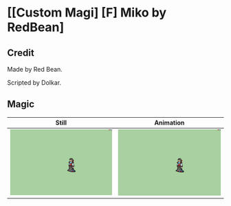 # [\[Custom Magi\] \[F\] Miko by RedBean]

## Credit

Made by Red Bean.

Scripted by Dolkar.

## Magic

| Still | Animation |
| :---: | :-------: |
| ![Magic still](./Magic_000.png) | ![Magic animation](./Magic.gif) |
